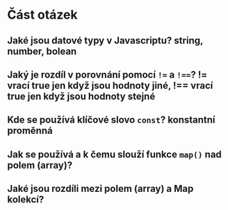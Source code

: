 # Část otázek

## Jaké jsou datové typy v Javascriptu? string, number, bolean

## Jaký je rozdíl v porovnání pomocí `!=` a `!==`? != vrací true jen když jsou hodnoty jiné, !== vrací true jen když jsou hodnoty stejné

## Kde se používá klíčové slovo `const`? konstantní proměnná

## Jak se používá a k čemu slouží funkce `map()` nad polem (array)?

## Jaké jsou rozdíli mezi polem (array) a Map kolekcí?
